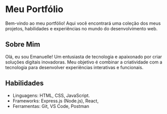 # Meu Portfólio

Bem-vindo ao meu portfólio! Aqui você encontrará uma coleção dos meus projetos, habilidades e experiências no mundo do desenvolvimento web.

## Sobre Mim

Olá, eu sou Emanuelle! Um entusiasta de tecnologia e apaixonado por criar soluções digitais inovadoras. Meu objetivo é combinar a criatividade com a tecnologia para desenvolver experiências interativas e funcionais.

## Habilidades

- Linguagens: HTML, CSS, JavaScript.
- Frameworks: Express.js (Node.js), React, 
- Ferramentas: Git, VS Code, Postman

